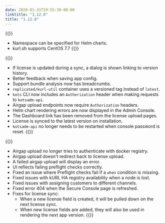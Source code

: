 ```yaml
---
date: 2020-01-31T19:55:39-08:00
linktitle: "1.12.0"
title: "1.12.0"
---
```


{{<features>}}
* Namespace can be specified for Helm charts.
* kurl.sh supports CentOS 7.7
{{</features>}}

{{<changes>}}
* If license is updated during a sync, a dialog is shown linking to version history.
* Better feedback when saving app config.
* Support bundle analysis now has breadcrumbs.
* `replicated/kurl-util` container uses a versioned tag instead of `latest`.
* `kots` CLI now includes an `Authorization` header when making requests to `kotsadm-api`.
* Airgap upload endpoints now require `Authorization` headers.
* Helm chart rendering errors are now displayed in the Admin Console.
* The Dashboard link has been removed from the license upload pages.
* License is synced to the latest version on installation.
* `kotsadm-api` no longer needs to be restarted when console password is reset.
{{</changes>}}

{{<fixes>}}
* Airgap upload no longer tries to authenticate with docker registry.
* Airgap upload doesn't redirect back to license upload.
* A failed airgap upload will display an error.
* UI reflects failing preflight checks correctly.
* Fixed an issue where Preflight checks fail if a `when` condition is missing.
* Fixed issues with kURL HA registry availability when a node is lost.
* Fixed issues with assigning customers to different channels.
* Fixed error 404 when the Secure Console page is refreshed.
* Fixes for license sync:
  * When a new license field is created, it will be pulled down on the next license sync.
  * When new license fields are added, they will also be used in rendering the next app version.
{{</fixes>}}

